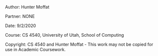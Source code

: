 Author:   Hunter Moffat<br/>

Partner:   NONE<br/>

Date:      9/2/2020<br/>

Course:    CS 4540, University of Utah, School of Computing<br/>

Copyright: CS 4540 and Hunter Moffat - This work may not be copied for use in Academic Coursework.<br/>


